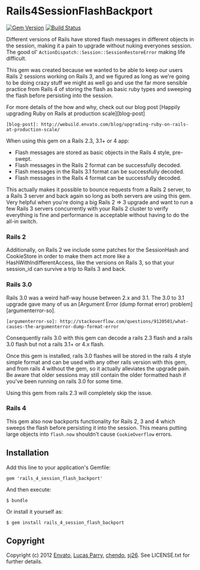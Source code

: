 # Rails4SessionFlashBackport
[![Gem Version](https://badge.fury.io/rb/rails_4_session_flash_backport.png)](http://badge.fury.io/rb/rails_4_session_flash_backport)
[![Build Status](https://travis-ci.org/envato/rails_4_session_flash_backport.png)](https://travis-ci.org/envato/rails_4_session_flash_backport)

Different versions of Rails have stored flash messages in different objects in
the session, making it a pain to upgrade without nuking everyones session. The
good ol' `ActionDispatch::Session::SessionRestoreError` making life difficult.

This gem was created because we wanted to be able to keep our users Rails 2
sessions working on Rails 3, and we figured as long as we're going to be doing
crazy stuff we might as well go and use the far more sensible practice from
Rails 4 of storing the flash as basic ruby types and sweeping the flash before
persisting into the session.

For more details of the how and why, check out our blog post [Happily upgrading
Ruby on Rails at production scale][blog-post]

    [blog-post]: http://webuild.envato.com/blog/upgrading-ruby-on-rails-at-production-scale/

When using this gem on a Rails 2.3, 3.1+ or 4 app:

 * Flash messages are stored as basic objects in the Rails 4 style, pre-swept.
 * Flash messages in the Rails 2 format can be successfully decoded.
 * Flash messages in the Rails 3.1 format can be successfully decoded.
 * Flash messages in the Rails 4 format can be successfully decoded.

This actually makes it possible to bounce requests from a Rails 2 server, to a
Rails 3 server and back again so long as both servers are using this gem. Very
helpful when you're doing a big Rails 2 => 3 upgrade and want to run a few
Rails 3 servers concurrently with your Rails 2 cluster to verify everything is
fine and performance is acceptable without having to do the all-in switch.

### Rails 2

Additionally, on Rails 2 we include some patches for the SessionHash and
CookieStore in order to make them act more like a HashWithIndifferentAccess,
like the versions on Rails 3, so that your session_id can survive a trip to
Rails 3 and back.

### Rails 3.0

Rails 3.0 was a weird half-way house between 2.x and 3.1. The 3.0 to 3.1
upgrade gave many of us an [Argument Error (dump format error)
problem][argumenterror-so].

    [argumenterror-so]: http://stackoverflow.com/questions/9120501/what-causes-the-argumenterror-dump-format-error

Consequently rails 3.0 with this gem can decode a rails 2.3 flash and a rails
3.0 flash but not a rails 3.1+ or 4.x flash.

Once this gem is installed, rails 3.0 flashes will be stored in the rails 4
style simple format and can be used with any other rails version with this gem,
and from rails 4 without the gem, so it actually alleviates the upgrade pain.
Be aware that older sessions may still contain the older formatted hash if
you've been running on rails 3.0 for some time.

Using this gem from rails 2.3 will completely skip the issue.

### Rails 4

This gem also now backports functionality for Rails 2, 3 and 4 which sweeps the
flash before persisting it into the session. This means putting large objects
into `flash.now` shouldn't cause `CookieOverflow` errors.

## Installation

Add this line to your application's Gemfile:

    gem 'rails_4_session_flash_backport'

And then execute:

    $ bundle

Or install it yourself as:

    $ gem install rails_4_session_flash_backport

## Copyright

Copyright (c) 2012 [Envato](http://envato.com), [Lucas Parry](http://github.com/lparry), [chendo](http://github.com/chendo), [sj26](http://github.com/sj26). See LICENSE.txt for further details.

